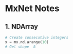 # MxNet Notes
<script type="text/javascript" src="https://cdn.mathjax.org/mathjax/latest/MathJax.js?config=TeX-AMS_HTML"></script>

## 1. NDArray
```python
# Create consecutive integers
x = mx.nd.arange(10)
# Get shape  &
```


<!--stackedit_data:
eyJoaXN0b3J5IjpbNTQwOTA2MjY3LC0xMDI0MzkzNDcwXX0=
-->